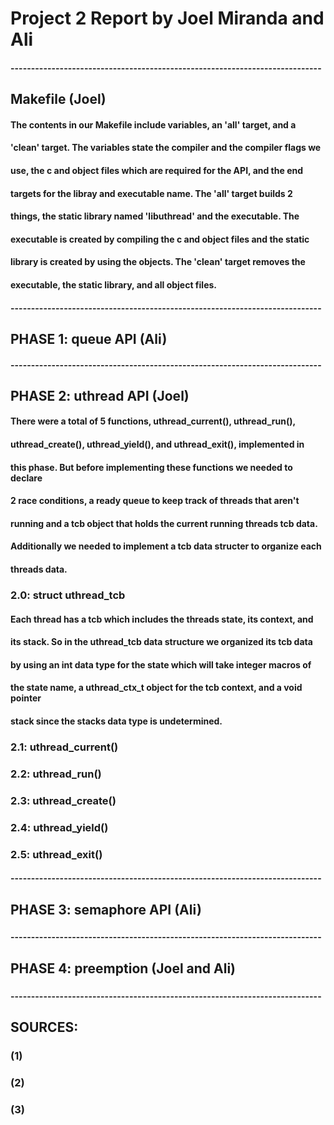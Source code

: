 # Project 2 Report by Joel Miranda and Ali
#### ----------------------------------------------------------------------------
## Makefile (Joel)
####   The contents in our Makefile include variables, an 'all' target, and a
####   'clean' target. The variables state the compiler and the compiler flags we
####   use, the c and object files which are required for the API, and the end 
####   targets for the libray and executable name. The 'all' target builds 2 
####   things, the static library named 'libuthread' and the executable. The 
####   executable is created by compiling the c and object files and the static 
####   library is created by using the objects. The 'clean' target removes the 
####   executable, the static library, and all object files.
#### ----------------------------------------------------------------------------
## PHASE 1: queue API (Ali)
####     
#### ----------------------------------------------------------------------------
## PHASE 2: uthread API (Joel)
####    There were a total of 5 functions, uthread_current(), uthread_run(), 
####    uthread_create(), uthread_yield(), and uthread_exit(), implemented in 
####    this phase. But before implementing these functions we needed to declare 
####    2 race conditions, a ready queue to keep track of threads that aren't 
####    running and a tcb object that holds the current running threads tcb data. 
####    Additionally we needed to implement a tcb data structer to organize each 
####    threads data. 
###   2.0: struct uthread_tcb
####    Each thread has a tcb which includes the threads state, its context, and 
####    its stack. So in the uthread_tcb data structure we organized its tcb data
####    by using an int data type for the state which will take integer macros of 
####    the state name, a uthread_ctx_t object for the tcb context, and a void pointer
####    stack since the stacks data type is undetermined.
###   2.1: uthread_current()
####    
###   2.2: uthread_run()
####    
###   2.3: uthread_create()
####    
###   2.4: uthread_yield()
####    
###   2.5: uthread_exit()
####   
#### ----------------------------------------------------------------------------
## PHASE 3: semaphore API (Ali)
### 
#### ----------------------------------------------------------------------------
## PHASE 4: preemption (Joel and Ali)
### 
#### ----------------------------------------------------------------------------
## SOURCES:
### (1) 
###
### (2) 
###
### (3) 
